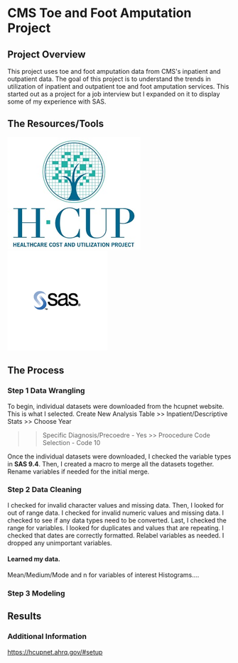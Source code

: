 # CMS Toe and Foot Amputation Project

## Project Overview 

This project uses toe and foot amputation data from CMS's inpatient and outpatient data.
The goal of this project is to understand the trends in utilization of inpatient and outpatient toe and foot amputation services. 
This started out as a project for a job interview but I expanded on it to display some of my experience with SAS. 

## The Resources/Tools
![hcup](img/hcup.jpg)        ![sas](img/sas.png)

## The Process

### Step 1 Data Wrangling 

To begin, individual datasets were downloaded from the hcupnet website. 
This is what I selected. Create New Analysis Table >> Inpatient/Descriptive Stats >> Choose Year
>> Specific Diagnosis/Precoedre - Yes >> Proocedure Code Selection - Code 10

Once the individual datasets were downloaded, I checked the variable types in **SAS 9.4**.
Then, I created a macro to merge all the datasets together. Rename variables if needed for the initial merge. 

### Step 2 Data Cleaning 
 I checked for invalid character values and missing data. Then, I looked for out of range data. 
 I checked for invalid numeric values and missing data. I checked to see if any data types need to be converted. Last, I checked the range for variables. I looked for duplicates and values that are repeating. I checked that dates are correctly formatted. Relabel variables as needed. I dropped any unimportant variables. 

#### Learned my data. 
Mean/Medium/Mode and n for variables of interest 
Histograms.... 


### Step 3 Modeling 

## Results 

### Additional Information 

https://hcupnet.ahrq.gov/#setup





